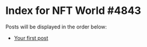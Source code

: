 # Index for NFT World #4843
Posts will be displayed in the order below:

- [Your first post](./001-first.md)

